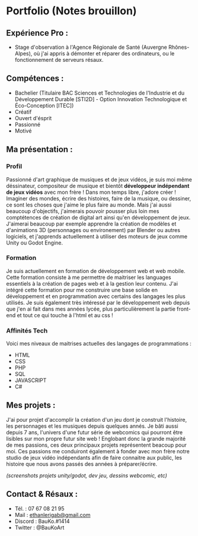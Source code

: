 # Portfolio (Notes brouillon)

## Expérience Pro :
- Stage d'observation à l'Agence Régionale de Santé (Auvergne Rhônes-Alpes), où j'ai appris à démonter et réparer des ordinateurs, ou le fonctionnement de serveurs résaux.


## Compétences :
- Bachelier (Titulaire BAC Sciences et Technologies de l'Industrie et du Développement Durable [STI2D] - Option Innovation Technologique et Éco-Conception [ITEC])
- Créatif
- Ouvert d'ésprit
- Passionné 
- Motivé

## Ma présentation :

### Profil
Passionné d'art graphique de musiques et de jeux vidéos, je suis moi même déssinateur, compositeur de musique et bientôt **développeur indépendant de jeux vidéos** avec mon frère !
Dans mon temps libre, j'adore créer ! Imaginer des mondes, écrire des histoires, faire de la musique, ou dessiner, ce sont les choses que j'aime le plus faire au monde. Mais j'ai aussi beaucoup d'objectifs, j'aimerais pouvoir pousser plus loin mes comptétences de création de digital art ainsi qu'en développement de jeux. J'aimerai beaucoup par exemple apprendre la création de modèles et d'animations 3D (personnages ou environement) par Blender ou autres logiciels, et j'apprends actuellement à utiliser des moteurs de jeux comme Unity ou Godot Engine.

### Formation
Je suis actuellement en formation de développement web et web mobile.
Cette formation consiste à me permettre de maitriser les languages essentiels à la création de pages web et à la gestion leur contenu. J'ai intégré cette formation pour me construire une base solide en développement et en programmation avec certains des langages les plus utilisés. Je suis également très intéressé par le développement web depuis que j'en ai fait dans mes années lycée, plus particulièrement la partie front-end et tout ce qui touche à l'html et au css ! 


### Affinités Tech
Voici mes niveaux de maitrises actuelles des langages de programmations :
- HTML
- CSS
- PHP
- SQL
- JAVASCRIPT
- C#



## Mes projets :
J'ai pour projet d'accomplir la création d'un jeu dont je construit l'histoire, les personnages et les musiques depuis quelques annés. Je bâti aussi depuis 7 ans, l'univers d'une futur série de webcomics qui pourront être lisibles sur mon propre futur site web ! 
Englobant donc la grande majorité de mes passions, ces deux principaux projets représentent beacoup pour moi.
Ces passions me conduiront également à fonder avec mon frère notre studio de jeux vidéo indépendants afin de faire connaitre aux public, les histoire que nous avons passés des années à préparer/écrire.

*(screenshots projets unity/godot, dev jeu, dessins webcomic, etc)*

## Contact & Résaux :
- Tél. : 07 67 08 21 95
- Mail : ethanlerigab@gmail.com
- Discord : BauKo.#1414
- Twitter : @BauKoArt
